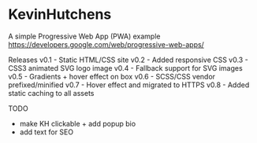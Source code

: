 # KevinHutchens
A simple Progressive Web App (PWA) example
https://developers.google.com/web/progressive-web-apps/

Releases
v0.1 - Static HTML/CSS site
v0.2 - Added responsive CSS
v0.3 - CSS3 animated SVG logo image
v0.4 - Fallback support for SVG images
v0.5 - Gradients + hover effect on box
v0.6 - SCSS/CSS vendor prefixed/minified
v0.7 - Hover effect and migrated to HTTPS
v0.8 - Added static caching to all assets

TODO
* make KH clickable + add popup bio
* add text for SEO